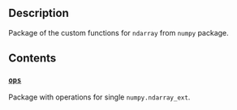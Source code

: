 ## Description

Package of the custom functions for ``ndarray`` from ``numpy`` package.

## Contents

### [`ops`](ops)

Package with operations for single ``numpy.ndarray_ext``.